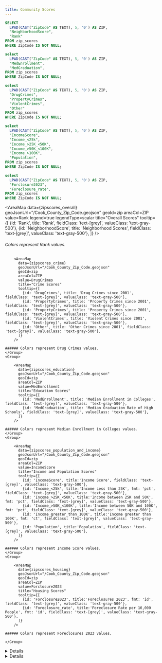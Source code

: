```yaml
---
title: Community Scores
---
```


```sql zipscores_overall
SELECT 
  LPAD(CAST("ZipCode" AS TEXT), 5, '0') AS ZIP, 
  "NeighborhoodScore",
  "Rank"
FROM zip_scores
WHERE ZipCode IS NOT NULL;
```
```sql zipscores_education
select 
  LPAD(CAST("ZipCode" AS TEXT), 5, '0') AS ZIP, 
  "MedEnrollment", 
  "MedGraduation",
FROM zip_scores
WHERE ZipCode IS NOT NULL;
```
```sql zipscores_crime
select
  LPAD(CAST("ZipCode" AS TEXT), 5, '0') AS ZIP, 
  "DrugCrimes",
  "PropertyCrimes",
  "ViolentCrimes",
  "Other"
FROM zip_scores
WHERE ZipCode IS NOT NULL;
```
```sql zipscores_population_and_income
select
  LPAD(CAST("ZipCode" AS TEXT), 5, '0') AS ZIP, 
  "IncomeScore",
  "Income_<25k",
  "Income_>25K_<50K",
  "Income_>50K_<100K",
  "Income_>100K",
  "Population",
FROM zip_scores
WHERE ZipCode IS NOT NULL;
```

```sql zipscores_housing
select
  LPAD(CAST("ZipCode" AS TEXT), 5, '0') AS ZIP, 
  "Forclosure2023",
  "Foreclosure_rate",
FROM zip_scores
WHERE ZipCode IS NOT NULL;
```


<AreaMap
  data={zipscores_overall}
  geoJsonUrl="/Cook_County_Zip_Code.geojson"
  geoId=zip
  areaCol=ZIP
  value=Rank
  legend=true
  legendType=scalar
  title="Overall Scores"
  tooltip={[
            {id: 'Rank', title: 'Rank', fieldClass: 'text-[grey]', valueClass: 'text-gray-500'},
            {id: 'NeighborhoodScore', title: 'Neighborhood Scores', fieldClass: 'text-[grey]', valueClass: 'text-gray-500'},
            ]}
/>

###### Colors represent Rank values.

<Grid cols=2>
    <Group>


        <AreaMap
          data={zipscores_crime}
          geoJsonUrl="/Cook_County_Zip_Code.geojson"
          geoId=zip
          areaCol=ZIP
          value=DrugCrimes
          title="Crime Scores"
          tooltip={[
            {id: 'DrugCrimes', title: 'Drug Crimes since 2001', fieldClass: 'text-[grey]', valueClass: 'text-gray-500'},
            {id: 'PropertyCrimes', title: 'Property Crimes since 2001', fieldClass: 'text-[grey]', valueClass: 'text-gray-500'},
            {id: 'PropertyCrimes', title: 'Property Crimes since 2001', fieldClass: 'text-[grey]', valueClass: 'text-gray-500'},
            {id: 'ViolentCrimes', title: 'Violent Crimes since 2001', fieldClass: 'text-[grey]', valueClass: 'text-gray-500'},
            {id: 'Other', title: 'Other Crimes since 2001', fieldClass: 'text-[grey]', valueClass: 'text-gray-500'},
          ]}
        />

    ###### Colors represent Drug Crimes values.
    </Group>
    <Group>

        <AreaMap
          data={zipscores_education}
          geoJsonUrl="/Cook_County_Zip_Code.geojson"
          geoId=zip
          areaCol=ZIP
          value=MedEnrollment
          title="Education Scores"
          tooltip={[
            {id: 'MedEnrollment', title: 'Median Enrollment in Colleges', fieldClass: 'text-[grey]', valueClass: 'text-gray-500'},
            {id: 'MedGraduation', title: 'Median Graduation Rate of High Schools', fieldClass: 'text-[grey]', valueClass: 'text-gray-500'},
          ]}
        />

    ###### Colors represent Median Enrollment in Colleges values.
    </Group>
    <Group>

        <AreaMap
          data={zipscores_population_and_income}
          geoJsonUrl="/Cook_County_Zip_Code.geojson"
          geoId=zip
          areaCol=ZIP
          value=IncomeScore
          title="Income and Population Scores"
          tooltip={[
            {id: 'IncomeScore', title:'Income Score', fieldClass: 'text-[grey]', valueClass: 'text-gray-500'},
            {id: 'Income_<25k', title:'Income Less than 25K', fmt: 'pct', fieldClass: 'text-[grey]', valueClass: 'text-gray-500'},
            {id: 'Income_>25K_<50K', title:'Income between 25K and 50K', fmt: 'pct', fieldClass: 'text-[grey]', valueClass: 'text-gray-500'},
            {id: 'Income_>50K_<100K', title:'Income between 50K and 100K', fmt: 'pct', fieldClass: 'text-[grey]', valueClass: 'text-gray-500'},
            {id: 'Income_greater_than_100K', title:'Income greater than 100K', fmt: 'ct', fieldClass: 'text-[grey]', valueClass: 'text-gray-500'},
            {id: 'Population', title:'Population', fieldClass: 'text-[grey]', valueClass: 'text-gray-500'},
          ]}
        />

    ###### Colors represent Income Score values.
    </Group>
    <Group>

        <AreaMap
          data={zipscores_housing}
          geoJsonUrl="/Cook_County_Zip_Code.geojson"
          geoId=zip
          areaCol=ZIP
          value=Forclosure2023
          title="Housing Scores"
          tooltip={[
            {id: 'Forclosure2023', title:'Foreclosures 2023', fmt: 'id', fieldClass: 'text-[grey]', valueClass: 'text-gray-500'},
            {id: 'Foreclosure_rate', title:'Foreclosure Rate per 10,000 People', fmt: 'id', fieldClass: 'text-[grey]', valueClass: 'text-gray-500'},
          ]}
        />

    ###### Colors represent Foreclosures 2023 values.

    </Group>
</Grid>

<Details title='Community Score'>
  Scoring System Methodology for Community Score:
  The Community Scores for each neighborhood were calculated using a weighted combination of eight variables spanning education, housing, and crime. Each variable was assigned a specific weight based on its perceived impact on overall neighborhood quality. Positive weights were given to favorable indicators, including median college enrollment (0.20), median high school graduation rate (0.20), and the Income Score (0.20), which account for educational attainment and quality of housing. Conversely, negative weights were applied to less desirable factors such as foreclosure rate (-0.20), drug-related crimes (-0.10), other crimes (-0.03), property crimes (-0.12), and violent crime (-0.35), with violent crime receiving the highest negative weight due to its significant impact on safety and livability. By summing the weighted values for each ZIP code, we produced a single Community Score that enables neighborhood-to-neighborhood comparisons. households.
</Details>

<Details title='Income Score'>
  Scoring System Methodology for Income Score:
  To create the Income Score used in the Community Score calculation, we categorized homeowner income levels into four brackets: under $25,000, between $25,000 and $50,000, between $50,000 and $100,000, and over $100,000. Each bracket was assigned a weight reflecting its relative contribution to neighborhood socioeconomic advantage, with weights of 1, 3, 5, and 6 respectively. These weights were then applied to the percentage of homeowners in each ZIP code falling into each income category. By applying the weighted percentages, we generated a single Income Score for each neighborhood, with higher scores representing a greater concentration of higher-income households.
</Details>
